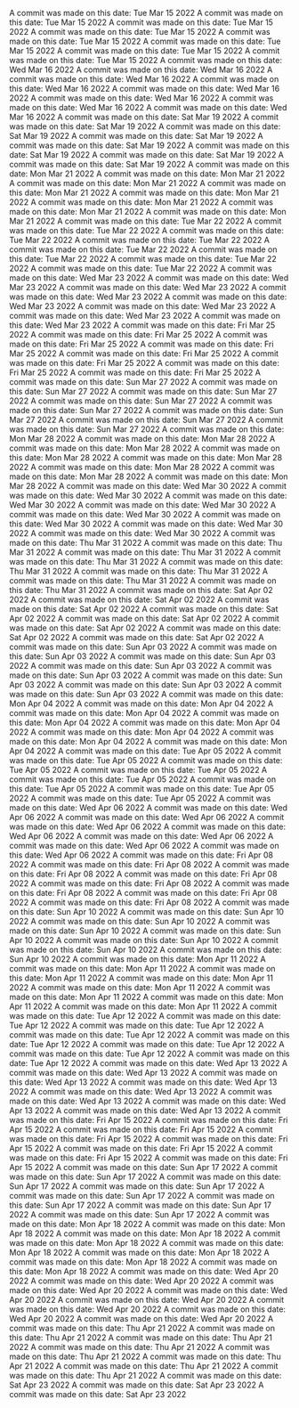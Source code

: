 A commit was made on this date: Tue Mar 15 2022
A commit was made on this date: Tue Mar 15 2022
A commit was made on this date: Tue Mar 15 2022
A commit was made on this date: Tue Mar 15 2022
A commit was made on this date: Tue Mar 15 2022
A commit was made on this date: Tue Mar 15 2022
A commit was made on this date: Tue Mar 15 2022
A commit was made on this date: Tue Mar 15 2022
A commit was made on this date: Wed Mar 16 2022
A commit was made on this date: Wed Mar 16 2022
A commit was made on this date: Wed Mar 16 2022
A commit was made on this date: Wed Mar 16 2022
A commit was made on this date: Wed Mar 16 2022
A commit was made on this date: Wed Mar 16 2022
A commit was made on this date: Wed Mar 16 2022
A commit was made on this date: Wed Mar 16 2022
A commit was made on this date: Sat Mar 19 2022
A commit was made on this date: Sat Mar 19 2022
A commit was made on this date: Sat Mar 19 2022
A commit was made on this date: Sat Mar 19 2022
A commit was made on this date: Sat Mar 19 2022
A commit was made on this date: Sat Mar 19 2022
A commit was made on this date: Sat Mar 19 2022
A commit was made on this date: Sat Mar 19 2022
A commit was made on this date: Mon Mar 21 2022
A commit was made on this date: Mon Mar 21 2022
A commit was made on this date: Mon Mar 21 2022
A commit was made on this date: Mon Mar 21 2022
A commit was made on this date: Mon Mar 21 2022
A commit was made on this date: Mon Mar 21 2022
A commit was made on this date: Mon Mar 21 2022
A commit was made on this date: Mon Mar 21 2022
A commit was made on this date: Tue Mar 22 2022
A commit was made on this date: Tue Mar 22 2022
A commit was made on this date: Tue Mar 22 2022
A commit was made on this date: Tue Mar 22 2022
A commit was made on this date: Tue Mar 22 2022
A commit was made on this date: Tue Mar 22 2022
A commit was made on this date: Tue Mar 22 2022
A commit was made on this date: Tue Mar 22 2022
A commit was made on this date: Wed Mar 23 2022
A commit was made on this date: Wed Mar 23 2022
A commit was made on this date: Wed Mar 23 2022
A commit was made on this date: Wed Mar 23 2022
A commit was made on this date: Wed Mar 23 2022
A commit was made on this date: Wed Mar 23 2022
A commit was made on this date: Wed Mar 23 2022
A commit was made on this date: Wed Mar 23 2022
A commit was made on this date: Fri Mar 25 2022
A commit was made on this date: Fri Mar 25 2022
A commit was made on this date: Fri Mar 25 2022
A commit was made on this date: Fri Mar 25 2022
A commit was made on this date: Fri Mar 25 2022
A commit was made on this date: Fri Mar 25 2022
A commit was made on this date: Fri Mar 25 2022
A commit was made on this date: Fri Mar 25 2022
A commit was made on this date: Sun Mar 27 2022
A commit was made on this date: Sun Mar 27 2022
A commit was made on this date: Sun Mar 27 2022
A commit was made on this date: Sun Mar 27 2022
A commit was made on this date: Sun Mar 27 2022
A commit was made on this date: Sun Mar 27 2022
A commit was made on this date: Sun Mar 27 2022
A commit was made on this date: Sun Mar 27 2022
A commit was made on this date: Mon Mar 28 2022
A commit was made on this date: Mon Mar 28 2022
A commit was made on this date: Mon Mar 28 2022
A commit was made on this date: Mon Mar 28 2022
A commit was made on this date: Mon Mar 28 2022
A commit was made on this date: Mon Mar 28 2022
A commit was made on this date: Mon Mar 28 2022
A commit was made on this date: Mon Mar 28 2022
A commit was made on this date: Wed Mar 30 2022
A commit was made on this date: Wed Mar 30 2022
A commit was made on this date: Wed Mar 30 2022
A commit was made on this date: Wed Mar 30 2022
A commit was made on this date: Wed Mar 30 2022
A commit was made on this date: Wed Mar 30 2022
A commit was made on this date: Wed Mar 30 2022
A commit was made on this date: Wed Mar 30 2022
A commit was made on this date: Thu Mar 31 2022
A commit was made on this date: Thu Mar 31 2022
A commit was made on this date: Thu Mar 31 2022
A commit was made on this date: Thu Mar 31 2022
A commit was made on this date: Thu Mar 31 2022
A commit was made on this date: Thu Mar 31 2022
A commit was made on this date: Thu Mar 31 2022
A commit was made on this date: Thu Mar 31 2022
A commit was made on this date: Sat Apr 02 2022
A commit was made on this date: Sat Apr 02 2022
A commit was made on this date: Sat Apr 02 2022
A commit was made on this date: Sat Apr 02 2022
A commit was made on this date: Sat Apr 02 2022
A commit was made on this date: Sat Apr 02 2022
A commit was made on this date: Sat Apr 02 2022
A commit was made on this date: Sat Apr 02 2022
A commit was made on this date: Sun Apr 03 2022
A commit was made on this date: Sun Apr 03 2022
A commit was made on this date: Sun Apr 03 2022
A commit was made on this date: Sun Apr 03 2022
A commit was made on this date: Sun Apr 03 2022
A commit was made on this date: Sun Apr 03 2022
A commit was made on this date: Sun Apr 03 2022
A commit was made on this date: Sun Apr 03 2022
A commit was made on this date: Mon Apr 04 2022
A commit was made on this date: Mon Apr 04 2022
A commit was made on this date: Mon Apr 04 2022
A commit was made on this date: Mon Apr 04 2022
A commit was made on this date: Mon Apr 04 2022
A commit was made on this date: Mon Apr 04 2022
A commit was made on this date: Mon Apr 04 2022
A commit was made on this date: Mon Apr 04 2022
A commit was made on this date: Tue Apr 05 2022
A commit was made on this date: Tue Apr 05 2022
A commit was made on this date: Tue Apr 05 2022
A commit was made on this date: Tue Apr 05 2022
A commit was made on this date: Tue Apr 05 2022
A commit was made on this date: Tue Apr 05 2022
A commit was made on this date: Tue Apr 05 2022
A commit was made on this date: Tue Apr 05 2022
A commit was made on this date: Wed Apr 06 2022
A commit was made on this date: Wed Apr 06 2022
A commit was made on this date: Wed Apr 06 2022
A commit was made on this date: Wed Apr 06 2022
A commit was made on this date: Wed Apr 06 2022
A commit was made on this date: Wed Apr 06 2022
A commit was made on this date: Wed Apr 06 2022
A commit was made on this date: Wed Apr 06 2022
A commit was made on this date: Fri Apr 08 2022
A commit was made on this date: Fri Apr 08 2022
A commit was made on this date: Fri Apr 08 2022
A commit was made on this date: Fri Apr 08 2022
A commit was made on this date: Fri Apr 08 2022
A commit was made on this date: Fri Apr 08 2022
A commit was made on this date: Fri Apr 08 2022
A commit was made on this date: Fri Apr 08 2022
A commit was made on this date: Sun Apr 10 2022
A commit was made on this date: Sun Apr 10 2022
A commit was made on this date: Sun Apr 10 2022
A commit was made on this date: Sun Apr 10 2022
A commit was made on this date: Sun Apr 10 2022
A commit was made on this date: Sun Apr 10 2022
A commit was made on this date: Sun Apr 10 2022
A commit was made on this date: Sun Apr 10 2022
A commit was made on this date: Mon Apr 11 2022
A commit was made on this date: Mon Apr 11 2022
A commit was made on this date: Mon Apr 11 2022
A commit was made on this date: Mon Apr 11 2022
A commit was made on this date: Mon Apr 11 2022
A commit was made on this date: Mon Apr 11 2022
A commit was made on this date: Mon Apr 11 2022
A commit was made on this date: Mon Apr 11 2022
A commit was made on this date: Tue Apr 12 2022
A commit was made on this date: Tue Apr 12 2022
A commit was made on this date: Tue Apr 12 2022
A commit was made on this date: Tue Apr 12 2022
A commit was made on this date: Tue Apr 12 2022
A commit was made on this date: Tue Apr 12 2022
A commit was made on this date: Tue Apr 12 2022
A commit was made on this date: Tue Apr 12 2022
A commit was made on this date: Wed Apr 13 2022
A commit was made on this date: Wed Apr 13 2022
A commit was made on this date: Wed Apr 13 2022
A commit was made on this date: Wed Apr 13 2022
A commit was made on this date: Wed Apr 13 2022
A commit was made on this date: Wed Apr 13 2022
A commit was made on this date: Wed Apr 13 2022
A commit was made on this date: Wed Apr 13 2022
A commit was made on this date: Fri Apr 15 2022
A commit was made on this date: Fri Apr 15 2022
A commit was made on this date: Fri Apr 15 2022
A commit was made on this date: Fri Apr 15 2022
A commit was made on this date: Fri Apr 15 2022
A commit was made on this date: Fri Apr 15 2022
A commit was made on this date: Fri Apr 15 2022
A commit was made on this date: Fri Apr 15 2022
A commit was made on this date: Sun Apr 17 2022
A commit was made on this date: Sun Apr 17 2022
A commit was made on this date: Sun Apr 17 2022
A commit was made on this date: Sun Apr 17 2022
A commit was made on this date: Sun Apr 17 2022
A commit was made on this date: Sun Apr 17 2022
A commit was made on this date: Sun Apr 17 2022
A commit was made on this date: Sun Apr 17 2022
A commit was made on this date: Mon Apr 18 2022
A commit was made on this date: Mon Apr 18 2022
A commit was made on this date: Mon Apr 18 2022
A commit was made on this date: Mon Apr 18 2022
A commit was made on this date: Mon Apr 18 2022
A commit was made on this date: Mon Apr 18 2022
A commit was made on this date: Mon Apr 18 2022
A commit was made on this date: Mon Apr 18 2022
A commit was made on this date: Wed Apr 20 2022
A commit was made on this date: Wed Apr 20 2022
A commit was made on this date: Wed Apr 20 2022
A commit was made on this date: Wed Apr 20 2022
A commit was made on this date: Wed Apr 20 2022
A commit was made on this date: Wed Apr 20 2022
A commit was made on this date: Wed Apr 20 2022
A commit was made on this date: Wed Apr 20 2022
A commit was made on this date: Thu Apr 21 2022
A commit was made on this date: Thu Apr 21 2022
A commit was made on this date: Thu Apr 21 2022
A commit was made on this date: Thu Apr 21 2022
A commit was made on this date: Thu Apr 21 2022
A commit was made on this date: Thu Apr 21 2022
A commit was made on this date: Thu Apr 21 2022
A commit was made on this date: Thu Apr 21 2022
A commit was made on this date: Sat Apr 23 2022
A commit was made on this date: Sat Apr 23 2022
A commit was made on this date: Sat Apr 23 2022
